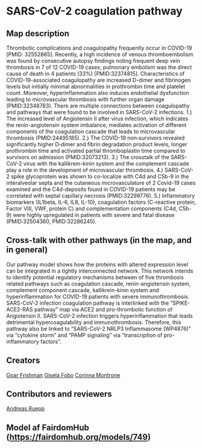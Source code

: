 # SARS-CoV-2 coagulation pathway

## Map description

Thrombotic complications and coagulopathy frequently occur in COVID-19 [PMID: 32552865]. Recently, a high incidence of venous thromboembolism was found by consecutive autopsy findings noting frequent deep vein thrombosis in 7 of 12 COVID-19 cases; pulmonary embolism was the direct cause of death in 4 patients (33%) [PMID:32374815]. Characteristics of COVID-19-associated coagulopathy are increased D-dimer and fibrinogen levels but initially minimal abnormalities in prothrombin time and platelet count. Moreover, hyperinflammation also induces endothelial dysfunction leading to microvascular thrombosis with further organ damage (PMID:32348783). There are multiple connections between coagulopathy and pathways that were found to be involved in SARS-CoV-2 infections. 1.) The increased level of Angiotensin II after virus infection, which indicates the renin-angiotensin system imbalance, mediates activation of different components of the coagulation cascade that leads to microvascular thrombosis (PMID:24495185). 2.) The COVID-19 non‐survivors revealed significantly higher D‐dimer and fibrin degradation product levels, longer prothrombin time and activated partial thromboplastin time compared to survivors on admission (PMID:32073213). 3.) The crosstalk of the SARS-CoV-2 virus with the kallikrein-kinin system and the complement cascade play a role in the development of microvascular thrombosis. 4.) SARS-CoV-2 spike glycoprotein was shown to co-localize with C4d and C5b-9 in the interalveolar septa and the cutaneous microvasculature of 2 Covid-19 cases examined and the C4d-deposits found in COVID-19 patients may be correlated with septal capillary necrosis (PMID:32299776). 5.) Inflammatory biomarkers (IL1beta, IL-6, IL8, IL-10), coagulation factors (C-reactive protein, Factor VIII, VWF, protein C) and complementation components (C4d, C5b-9) were highly upregulated in patients with severe and fatal disease (PMID:32504360, PMID:32286245).

## Cross-talk with other pathways (in the map, and in general)

Our pathway model shows how the proteins with altered expression level can be integrated in a tightly interconnected network. This network intends to identify potential regulatory mechanisms between of five thrombosis related pathways such as coagulation cascade, renin-angiotensin system, complement component cascade, kallikrein-kinin system and hyperinflammation for COVID-19 patients with severe immunothrombosis. SARS-CoV-2 infection coagulation pathway is interlinked with the “SPIKE-ACE2-RAS pathway” map via ACE2 and pro-thrombotic function of Angiotensin II. SARS-CoV-2 infection triggers hyperinflammation that leads detrimental hypercoagulability and immunothrombosis. Therefore, this pathway also be linked to “SARS-CoV-2 NRLP3 Inflammasome (WP4876)” via “cytokine storm” and “PAMP signaling” via “transcription of pro-inflammatory factors”.

## Creators
[Goar Frishman](https://fairdomhub.org/people/1696)
[Gisela Fobo](https://fairdomhub.org/people/1695)
[Corinna Montrone](https://fairdomhub.org/people/1694)

## Contributors and reviewers
[Andreas Ruepp](https://fairdomhub.org/people/1692)

## Model af FairdomHub (https://fairdomhub.org/models/749)
